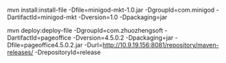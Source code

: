 mvn install:install-file -Dfile=minigod-mkt-1.0.jar -DgroupId=com.minigod -DartifactId=minigod-mkt -Dversion=1.0 -Dpackaging=jar

mvn deploy:deploy-file -DgroupId=com.zhuozhengsoft -DartifactId=pageoffice -Dversion=4.5.0.2  -Dpackaging=jar  -Dfile=pageoffice4.5.0.2.jar -Durl=http://10.9.19.156:8081/repository/maven-releases/ -DrepositoryId=release
